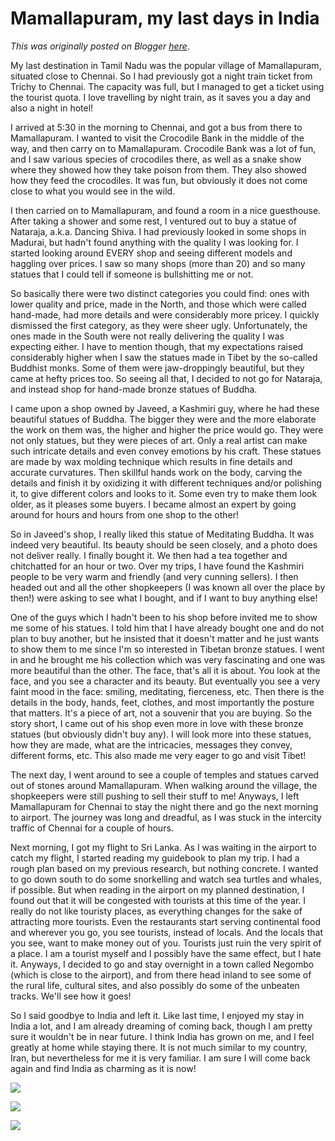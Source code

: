 # Mamallapuram, my last days in India

*This was originally posted on Blogger [here](https://photopensieve.blogspot.com/2012/02/mamallapuram-my-last-days-in-india.html)*.

My last destination in Tamil Nadu was the popular village of Mamallapuram, situated close to Chennai. So I had previously got a night train ticket from Trichy to Chennai. The capacity was full, but I managed to get a ticket using the tourist quota. I love travelling by night train, as it saves you a day and also a night in hotel!

I arrived at 5:30 in the morning to Chennai, and got a bus from there to Mamallapuram. I wanted to visit the Crocodile Bank in the middle of the way, and then carry on to Mamallapuram. Crocodile Bank was a lot of fun, and I saw various species of crocodiles there, as well as a snake show where they showed how they take poison from them. They also showed how they feed the crocodiles. It was fun, but obviously it does not come close to what you would see in the wild.

I then carried on to Mamallapuram, and found a room in a nice guesthouse. After taking a shower and some rest, I ventured out to buy a statue of Nataraja, a.k.a. Dancing Shiva. I had previously looked in some shops in Madurai, but hadn't found anything with the quality I was looking for. I started looking around EVERY shop and seeing different models and haggling over prices. I saw so many shops (more than 20) and so many statues that I could tell if someone is bullshitting me or not.

So basically there were two distinct categories you could find: ones with lower quality and price, made in the North, and those which were called hand-made, had more details and were considerably more pricey. I quickly dismissed the first category, as they were sheer ugly. Unfortunately, the ones made in the South were not really delivering the quality I was expecting either. I have to mention though, that my expectations raised considerably higher when I saw the statues made in Tibet by the so-called Buddhist monks. Some of them were jaw-droppingly beautiful, but they came at hefty prices too. So seeing all that, I decided to not go for Nataraja, and instead shop for hand-made bronze statues of Buddha.

I came upon a shop owned by Javeed, a Kashmiri guy, where he had these beautiful statues of Buddha. The bigger they were and the more elaborate the work on them was, the higher and higher the price would go. They were not only statues, but they were pieces of art. Only a real artist can make such intricate details and even convey emotions by his craft. These statues are made by wax molding technique which results in fine details and accurate curvatures. Then skillful hands work on the body, carving the details and finish it by oxidizing it with different techniques and/or polishing it, to give different colors and looks to it. Some even try to make them look older, as it pleases some buyers. I became almost an expert by going around for hours and hours from one shop to the other!

So in Javeed's shop, I really liked this statue of Meditating Buddha. It was indeed very beautiful. Its beauty should be seen closely, and a photo does not deliver really. I finally bought it. We then had a tea together and chitchatted for an hour or two. Over my trips, I have found the Kashmiri people to be very warm and friendly (and very cunning sellers). I then headed out and all the other shopkeepers (I was known all over the place by then!) were asking to see what I bought, and if I want to buy anything else!

One of the guys which I hadn't been to his shop before invited me to show me some of his statues. I told him that I have already bought one and do not plan to buy another, but he insisted that it doesn't matter and he just wants to show them to me since I'm so interested in Tibetan bronze statues. I went in and he brought me his collection which was very fascinating and one was more beautiful than the other. The face, that's all it is about. You look at the face, and you see a character and its beauty. But eventually you see a very faint mood in the face: smiling, meditating, fierceness, etc. Then there is the details in the body, hands, feet, clothes, and most importantly the posture that matters. It's a piece of art, not a souvenir that you are buying. So the story short, I came out of his shop even more in love with these bronze statues (but obviously didn't buy any). I will look more into these statues, how they are made, what are the intricacies, messages they convey, different forms, etc. This also made me very eager to go and visit Tibet!

The next day, I went around to see a couple of temples and statues carved out of stones around Mamallapuram. When walking around the village, the shopkeepers were still pushing to sell their stuff to me! Anyways, I left Mamallapuram for Chennai to stay the night there and go the next morning to airport. The journey was long and dreadful, as I was stuck in the intercity traffic of Chennai for a couple of hours.

Next morning, I got my flight to Sri Lanka. As I was waiting in the airport to catch my flight, I started reading my guidebook to plan my trip. I had a rough plan based on my previous research, but nothing concrete. I wanted to go down south to do some snorkelling and watch sea turtles and whales, if possible. But when reading in the airport on my planned destination, I found out that it will be congested with tourists at this time of the year. I really do not like touristy places, as everything changes for the sake of attracting more tourists. Even the restaurants start serving continental food and wherever you go, you see tourists, instead of locals. And the locals that you see, want to make money out of you. Tourists just ruin the very spirit of a place. I am a tourist myself and I possibly have the same effect, but I hate it. Anyways, I decided to go and stay overnight in a town called Negombo (which is close to the airport), and from there head inland to see some of the rural life, cultural sites, and also possibly do some of the unbeaten tracks. We'll see how it goes!

So I said goodbye to India and left it. Like last time, I enjoyed my stay in India a lot, and I am already dreaming of coming back, though I am pretty sure it wouldn't be in near future. I think India has grown on me, and I feel greatly at home while staying there. It is not much similar to my country, Iran, but nevertheless for me it is very familiar. I am sure I will come back again and find India as charming as it is now!

![](https://blogger.googleusercontent.com/img/b/R29vZ2xl/AVvXsEij8zDDsqtSg1PoPskWTJCjS8ZMznoVyjJgn9pcDgyNFqrA9XPAAXQKMxllzZsiYJ4g8ER18T4DpZT86A1EZgHI74hHJeNoBRQEzRBR1feQvjvESzxpxzdvwYhAkcsG1wjppGYRXwpIBFxO/s320/photo+1-754909.JPG)

![](https://blogger.googleusercontent.com/img/b/R29vZ2xl/AVvXsEgKAhSfUmX8Jd_S0wbLDTRjIyiZmaQpEMUO1_g90sVMaFo76mhW2f_E04nT98GO9mceyn32Vb7oKpBk6yGG8kF-emigPdKhmrlKIP79N4OYpCM7CFtqliJmXIRcj7RwUFaqQdSjRMc68K5p/s320/photo+2-756213.JPG)

![](https://blogger.googleusercontent.com/img/b/R29vZ2xl/AVvXsEjiuSPE5hA_jLbL7u8qS0GpVkH73CZy795Tso6STiiB0Y6VN3D3w4TaEIwNsFYaP3pezTj3LLXC-ezx5XSDz0okPpWK8yUq0z29hotjMzKDRCelP90YFg7ruwLlR_L7ZDVS45n6Pfv1THDS/s320/photo+3-765327.JPG)